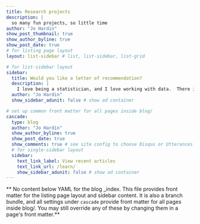 ```yaml
---
title: Research projects
description: |
  so many fun projects, so little time
author: "Jo Hardin"
show_post_thumbnail: true
show_author_byline: true
show_post_date: true
# for listing page layout
layout: list-sidebar # list, list-sidebar, list-grid

# for list-sidebar layout
sidebar: 
  title: Would you like a letter of recommendation?
  description: |
    I love being a statistician, and I love working with data.  There is no end of super interesting problems to work on -- from methods development to applied collaborations to projects in education.  
  author: "Jo Hardin"
  show_sidebar_adunit: false # show ad container

# set up common front matter for all pages inside blog/
cascade:
  type: blog
  author: "Jo Hardin"
  show_author_byline: true
  show_post_date: true
  show_comments: true # see site config to choose Disqus or Utterances
  # for single-sidebar layout
  sidebar:
    text_link_label: View recent articles
    text_link_url: /learn/
    show_sidebar_adunit: false # show ad container
---
```


** No content below YAML for the blog _index. This file provides front matter for the listing page layout and sidebar content. It is also a branch bundle, and all settings under `cascade` provide front matter for all pages inside blog/. You may still override any of these by changing them in a page's front matter.**
